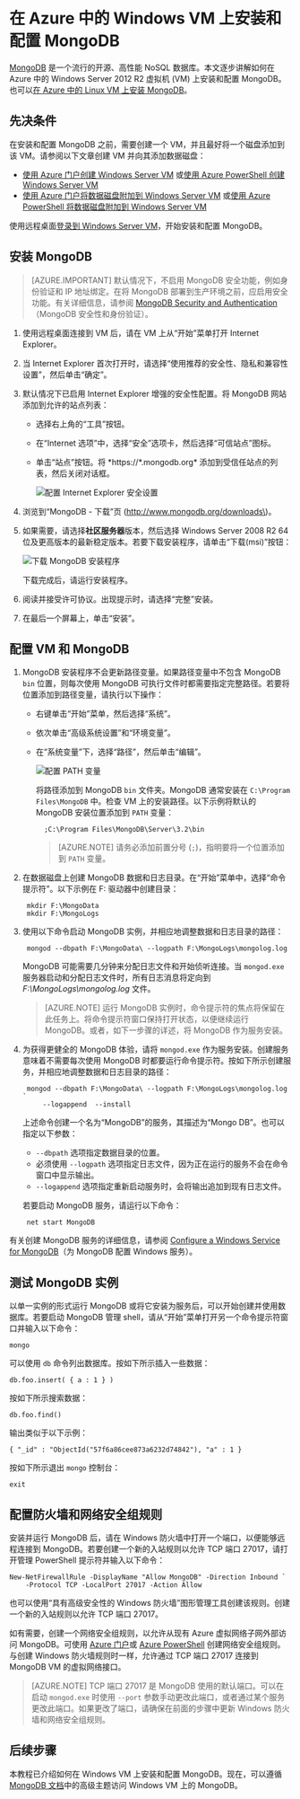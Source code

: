 <properties
    pageTitle="在 Azure 的 Windows VM 上安装 MongoDB | Azure"
    description="了解如何在使用 Resource Manager 部署模型创建的、运行 Windows Server 2012 R2 的 Azure VM 上安装 MongoDB。"
    services="virtual-machines-windows"
    documentationcenter=""
    author="iainfoulds"
    manager="timlt"
    editor="" />
<tags
    ms.assetid="53faf630-8da5-4955-8d0b-6e829bf30cba"
    ms.service="virtual-machines-windows"
    ms.workload="infrastructure-services"
    ms.tgt_pltfrm="vm-windows"
    ms.devlang="na"
    ms.topic="article"
    ms.date="12/20/2016"
    wacn.date="02/24/2017"
    ms.author="iainfou" />  


# 在 Azure 中的 Windows VM 上安装和配置 MongoDB
[MongoDB](http://www.mongodb.org) 是一个流行的开源、高性能 NoSQL 数据库。本文逐步讲解如何在 Azure 中的 Windows Server 2012 R2 虚拟机 \(VM\) 上安装和配置 MongoDB。也可以[在 Azure 中的 Linux VM 上安装 MongoDB](/documentation/articles/virtual-machines-linux-install-mongodb/)。

## 先决条件
在安装和配置 MongoDB 之前，需要创建一个 VM，并且最好将一个磁盘添加到该 VM。请参阅以下文章创建 VM 并向其添加数据磁盘：

* [使用 Azure 门户创建 Windows Server VM](/documentation/articles/virtual-machines-windows-hero-tutorial/) 或[使用 Azure PowerShell 创建 Windows Server VM](/documentation/articles/virtual-machines-windows-quick-create-powershell/)
* [使用 Azure 门户将数据磁盘附加到 Windows Server VM](/documentation/articles/virtual-machines-windows-attach-disk-portal/) 或[使用 Azure PowerShell 将数据磁盘附加到 Windows Server VM](https://msdn.microsoft.com/zh-cn/library/mt603673.aspx)

使用远程桌面[登录到 Windows Server VM](/documentation/articles/virtual-machines-windows-connect-logon/)，开始安装和配置 MongoDB。

## 安装 MongoDB
> [AZURE.IMPORTANT]
默认情况下，不启用 MongoDB 安全功能，例如身份验证和 IP 地址绑定。在将 MongoDB 部署到生产环境之前，应启用安全功能。有关详细信息，请参阅 [MongoDB Security and Authentication](http://www.mongodb.org/display/DOCS/Security+and+Authentication)（MongoDB 安全性和身份验证）。
> 
> 

1. 使用远程桌面连接到 VM 后，请在 VM 上从“开始”菜单打开 Internet Explorer。
2. 当 Internet Explorer 首次打开时，请选择“使用推荐的安全性、隐私和兼容性设置”，然后单击“确定”。
3. 默认情况下已启用 Internet Explorer 增强的安全性配置。将 MongoDB 网站添加到允许的站点列表：
   
    * 选择右上角的“工具”按钮。
    * 在“Internet 选项”中，选择“安全”选项卡，然后选择“可信站点”图标。
    * 单击“站点”按钮。将 \*https://\*.mongodb.org* 添加到受信任站点的列表，然后关闭对话框。
     
        ![配置 Internet Explorer 安全设置](./media/virtual-machines-windows-install-mongodb/configure-internet-explorer-security.png)  

4. 浏览到“MongoDB - 下载”页 \(http://www.mongodb.org/downloads\)。[](http://www.mongodb.org/downloads)
5. 如果需要，请选择**社区服务器**版本，然后选择 Windows Server 2008 R2 64 位及更高版本的最新稳定版本。若要下载安装程序，请单击“下载\(msi\)”按钮：
   
    ![下载 MongoDB 安装程序](./media/virtual-machines-windows-install-mongodb/download-mongodb.png)  

    下载完成后，请运行安装程序。
6. 阅读并接受许可协议。出现提示时，请选择“完整”安装。
7. 在最后一个屏幕上，单击“安装”。

## 配置 VM 和 MongoDB
1. MongoDB 安装程序不会更新路径变量。如果路径变量中不包含 MongoDB `bin` 位置，则每次使用 MongoDB 可执行文件时都需要指定完整路径。若要将位置添加到路径变量，请执行以下操作：
   
    * 右键单击“开始”菜单，然后选择“系统”。
    * 依次单击“高级系统设置”和“环境变量”。
    * 在“系统变量”下，选择“路径”，然后单击“编辑”。
     
        ![配置 PATH 变量](./media/virtual-machines-windows-install-mongodb/configure-path-variables.png)  

        将路径添加到 MongoDB `bin` 文件夹。MongoDB 通常安装在 `C:\Program Files\MongoDB` 中。检查 VM 上的安装路径。以下示例将默认的 MongoDB 安装位置添加到 `PATH` 变量：

            ;C:\Program Files\MongoDB\Server\3.2\bin

        > [AZURE.NOTE]
        请务必添加前置分号 \(`;`\)，指明要将一个位置添加到 `PATH` 变量。
        > 
        > 
2. 在数据磁盘上创建 MongoDB 数据和日志目录。在“开始”菜单中，选择“命令提示符”。以下示例在 F: 驱动器中创建目录：

        mkdir F:\MongoData
        mkdir F:\MongoLogs

3. 使用以下命令启动 MongoDB 实例，并相应地调整数据和日志目录的路径：

        mongod --dbpath F:\MongoData\ --logpath F:\MongoLogs\mongolog.log

    MongoDB 可能需要几分钟来分配日志文件和开始侦听连接。当 `mongod.exe` 服务器启动和分配日志文件时，所有日志消息将定向到 *F:\\MongoLogs\\mongolog.log* 文件。
   
    > [AZURE.NOTE]
    > 运行 MongoDB 实例时，命令提示符的焦点将保留在此任务上。将命令提示符窗口保持打开状态，以便继续运行 MongoDB。或者，如下一步骤的详述，将 MongoDB 作为服务安装。
    > 
    > 
4. 为获得更健全的 MongoDB 体验，请将 `mongod.exe` 作为服务安装。创建服务意味着不需要每次使用 MongoDB 时都要运行命令提示符。按如下所示创建服务，并相应地调整数据和日志目录的路径：

        mongod --dbpath F:\MongoData\ --logpath F:\MongoLogs\mongolog.log `
            --logappend  --install

    上述命令创建一个名为“MongoDB”的服务，其描述为“Mongo DB”。也可以指定以下参数：
   
    * `--dbpath` 选项指定数据目录的位置。
    * 必须使用 `--logpath` 选项指定日志文件，因为正在运行的服务不会在命令窗口中显示输出。
    * `--logappend` 选项指定重新启动服务时，会将输出追加到现有日志文件。
   
    若要启动 MongoDB 服务，请运行以下命令：

        net start MongoDB

有关创建 MongoDB 服务的详细信息，请参阅 [Configure a Windows Service for MongoDB](https://docs.mongodb.com/manual/tutorial/install-mongodb-on-windows/#mongodb-as-a-windows-service)（为 MongoDB 配置 Windows 服务）。

## 测试 MongoDB 实例
以单一实例的形式运行 MongoDB 或将它安装为服务后，可以开始创建并使用数据库。若要启动 MongoDB 管理 shell，请从“开始”菜单打开另一个命令提示符窗口并输入以下命令：

    mongo  

可以使用 `db` 命令列出数据库。按如下所示插入一些数据：

    db.foo.insert( { a : 1 } )

按如下所示搜索数据：

    db.foo.find()

输出类似于以下示例：

    { "_id" : "ObjectId("57f6a86cee873a6232d74842"), "a" : 1 }

按如下所示退出 `mongo` 控制台：

    exit

## 配置防火墙和网络安全组规则
安装并运行 MongoDB 后，请在 Windows 防火墙中打开一个端口，以便能够远程连接到 MongoDB。若要创建一个新的入站规则以允许 TCP 端口 27017，请打开管理 PowerShell 提示符并输入以下命令：

    New-NetFirewallRule -DisplayName "Allow MongoDB" -Direction Inbound `
        -Protocol TCP -LocalPort 27017 -Action Allow

也可以使用“具有高级安全性的 Windows 防火墙”图形管理工具创建该规则。创建一个新的入站规则以允许 TCP 端口 27017。

如有需要，创建一个网络安全组规则，以允许从现有 Azure 虚拟网络子网外部访问 MongoDB。可使用 [Azure 门户](/documentation/articles/virtual-machines-windows-nsg-quickstart-portal/)或 [Azure PowerShell](/documentation/articles/virtual-machines-windows-nsg-quickstart-powershell/) 创建网络安全组规则。与创建 Windows 防火墙规则时一样，允许通过 TCP 端口 27017 连接到 MongoDB VM 的虚拟网络接口。

> [AZURE.NOTE]
TCP 端口 27017 是 MongoDB 使用的默认端口。可以在启动 `mongod.exe` 时使用 `--port` 参数手动更改此端口，或者通过某个服务更改此端口。如果更改了端口，请确保在前面的步骤中更新 Windows 防火墙和网络安全组规则。
> 
> 

## 后续步骤
本教程已介绍如何在 Windows VM 上安装和配置 MongoDB。现在，可以遵循 [MongoDB 文档](https://docs.mongodb.com/manual/)中的高级主题访问 Windows VM 上的 MongoDB。

<!---HONumber=Mooncake_0220_2017-->
<!--Update_Description: wording update-->